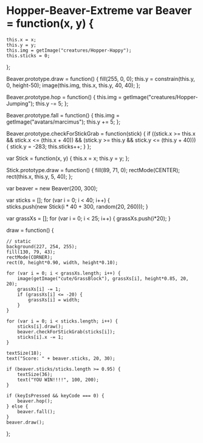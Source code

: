 # Hopper-Beaver-Extreme var Beaver = function(x, y) {
    this.x = x;
    this.y = y;
    this.img = getImage("creatures/Hopper-Happy");
    this.sticks = 0;
};

Beaver.prototype.draw = function() {
    fill(255, 0, 0);
    this.y = constrain(this.y, 0, height-50);
    image(this.img, this.x, this.y, 40, 40);
};

Beaver.prototype.hop = function() {
    this.img = getImage("creatures/Hopper-Jumping");
    this.y -= 5;
};

Beaver.prototype.fall = function() {
    this.img = getImage("avatars/marcimus");
    this.y += 5;
};

Beaver.prototype.checkForStickGrab = function(stick) {
    if ((stick.x >= this.x && stick.x <= (this.x + 40)) &&
        (stick.y >= this.y && stick.y <= (this.y + 40))) {
        stick.y = -283;
        this.sticks++;
    }
};

var Stick = function(x, y) {
    this.x = x;
    this.y = y;
};

Stick.prototype.draw = function() {
    fill(89, 71, 0);
    rectMode(CENTER);
    rect(this.x, this.y, 5, 40);
};

var beaver = new Beaver(200, 300);

var sticks = [];
for (var i = 0; i < 40; i++) {  
    sticks.push(new Stick(i * 40 + 300, random(20, 260)));
}

var grassXs = [];
for (var i = 0; i < 25; i++) { 
    grassXs.push(i*20);
}

draw = function() {
    
    // static
    background(227, 254, 255);
    fill(130, 79, 43);
    rectMode(CORNER);
    rect(0, height*0.90, width, height*0.10);
    
    for (var i = 0; i < grassXs.length; i++) {
        image(getImage("cute/GrassBlock"), grassXs[i], height*0.85, 20, 20);
        grassXs[i] -= 1;
        if (grassXs[i] <= -20) {
            grassXs[i] = width;
        }
    }
    
    for (var i = 0; i < sticks.length; i++) {
        sticks[i].draw();
        beaver.checkForStickGrab(sticks[i]);
        sticks[i].x -= 1;
    }
    
    textSize(18);
    text("Score: " + beaver.sticks, 20, 30);
    
    if (beaver.sticks/sticks.length >= 0.95) {
        textSize(36);
        text("YOU WIN!!!!", 100, 200);
    }
    
    if (keyIsPressed && keyCode === 0) {
        beaver.hop();
    } else {
        beaver.fall();
    }
    beaver.draw();
};
